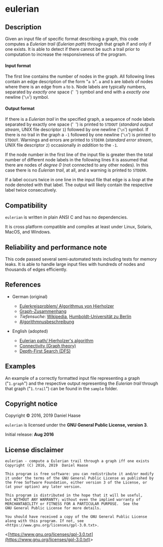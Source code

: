 # eulerian


## Description

Given an input file of specific format describing a graph,
this code computes a *Eulerian trail* (*Eulerian path*) through
that graph if and only if one exists. It is able to detect if there
cannot be such a trail prior to computation to increase the
responsiveness of the program.

#### Input format
The first line contains the number of nodes in the graph.
All following lines contain an edge description of the form
"`a b`". `a` and `b` are *labels* of nodes where there is
an edge from `a` to `b`. Node labels are typically numbers,
separated by *exactly one* space ('` `') symbol and end with a
*exactly one* newline ('`\n`') symbol.

#### Output format
If there is a *Eulerian trail* in the specified graph, a sequence
of node labels separated by exactly one space ('` `') is printed
to `STDOUT` (*standard output stream*, UNIX file descriptor `1`)
followed by one newline ('`\n`') symbol. If there is no trail
in the graph a `-1` followed by one newline ('`\n`') is printed
to `STDOUT`.
Warnings and errors are printed to `STDERR` (*standard error stream*,
UNIX file descriptor `2`) occasionally *in addition* to the `-1`.


If the node number in the first line of the input file is greater
then the total number of different node labels in the following lines
it is assumed that there are nodes of *degree 0* (not connected to any
other nodes). In this case there is no *Eulerian trail*, at all, and
a warning is printed to `STDERR`.

If a label occurs twice in one line in the input file that edge is
a *loop* at the node denoted with that label. The output will likely
contain the respective label twice consecutively.


## Compatibility

`eulerian` is written in plain ANSI C and has no dependencies.

It is cross platform compatible and compiles at least under
Linux, Solaris, MacOS, and Windows.


## Reliability and performance note

This code passed several semi-automated tests including tests
for memory leaks. It is able to handle large input files with
hundreds of nodes and thousands of edges efficiently.


## References

* German (original)
    - [Eulerkreisproblem/ Algorithmus von Hierholzer](https://de.wikipedia.org/wiki/Eulerkreisproblem)
    - [Graph-Zusammenhang](https://de.wikipedia.org/wiki/Zusammenhang_%28Graphentheorie%29)
    - *Tiefensuche*:
          [Wikipedia](https://de.wikipedia.org/wiki/Tiefensuche),
          [Humboldt-Universität zu Berlin](http://www2.informatik.hu-berlin.de/~kschmidt/Tiefensuche.pdf)
    - [Algorithmnusbeschreibung](http://www.zahlendoktor.de/eulerweg_finden.html)

* English (adopted)
    - [Eulerian path/ Hierholzer's algorithm](https://en.wikipedia.org/wiki/Eulerian_path)
    - [Connectivity (Graph theory)](https://en.wikipedia.org/wiki/Connectivity_%28graph_theory%29)
    - [Depth-First Search (DFS)](https://en.wikipedia.org/wiki/Depth-first_search)


## Examples

An example of a correctly formatted input file representing a graph
("`1.graph`") and the respective output representing the
*Eulerian trail* through that graph ("`1.trail`") can be found in
the `sample` folder.


## Copyright notice

Copyright &copy; 2016, 2019 Daniel Haase

`eulerian` is licensed under the **GNU General Public License, version 3**.

Initial release: **Aug 2016**


## License disclaimer

```
eulerian - compute a Eulerian trail through a graph iff one exists
Copyright (C) 2016, 2019  Daniel Haase

This program is free software: you can redistribute it and/or modify
it under the terms of the GNU General Public License as published by
the Free Software Foundation, either version 3 of the License, or
(at your option) any later version.

This program is distributed in the hope that it will be useful,
but WITHOUT ANY WARRANTY; without even the implied warranty of
MERCHANTABILITY or FITNESS FOR A PARTICULAR PURPOSE.  See the
GNU General Public License for more details.

You should have received a copy of the GNU General Public License
along with this program. If not, see <https://www.gnu.org/licenses/gpl-3.0.txt>.
```

&lt;[https://www.gnu.org/licenses/gpl-3.0.txt](https://www.gnu.org/licenses/gpl-3.0.txt)&gt;
